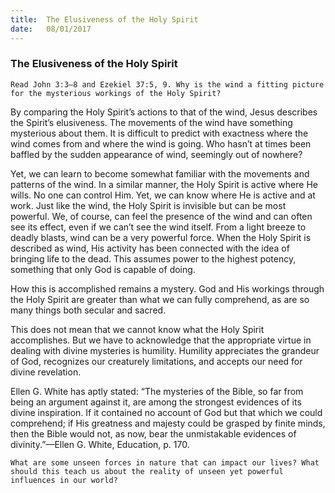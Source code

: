 ```yaml
---
title:  The Elusiveness of the Holy Spirit
date:   08/01/2017
---
```


### The Elusiveness of the Holy Spirit 

`Read John 3:3–8 and Ezekiel 37:5, 9. Why is the wind a fitting picture for the mysterious workings of the Holy Spirit?`

By comparing the Holy Spirit’s actions to that of the wind, Jesus describes the Spirit’s elusiveness. The movements of the wind have something mysterious about them. It is difficult to predict with exactness where the wind comes from and where the wind is going. Who hasn’t at times been baffled by the sudden appearance of wind, seemingly out of nowhere? 

Yet, we can learn to become somewhat familiar with the movements and patterns of the wind. In a similar manner, the Holy Spirit is active where He wills. No one can control Him. Yet, we can know where He is active and at work. Just like the wind, the Holy Spirit is invisible but can be most powerful. We, of course, can feel the presence of the wind and can often see its effect, even if we can’t see the wind itself. From a light breeze to deadly blasts, wind can be a very powerful force. When the Holy Spirit is described as wind, His activity has been connected with the idea of bringing life to the dead. This assumes power to the highest potency, something that only God is capable of doing. 

How this is accomplished remains a mystery. God and His workings through the Holy Spirit are greater than what we can fully comprehend, as are so many things both secular and sacred. 

This does not mean that we cannot know what the Holy Spirit accomplishes. But we have to acknowledge that the appropriate virtue in dealing with divine mysteries is humility. Humility appreciates the grandeur of God, recognizes our creaturely limitations, and accepts our need for divine revelation. 

Ellen G. White has aptly stated: “The mysteries of the Bible, so far from being an argument against it, are among the strongest evidences of its divine inspiration. If it contained no account of God but that which we could comprehend; if His greatness and majesty could be grasped by finite minds, then the Bible would not, as now, bear the unmistakable evidences of divinity.”—Ellen G. White, Education, p. 170. 

`What are some unseen forces in nature that can impact our lives? What should this teach us about the reality of unseen yet powerful influences in our world?`
